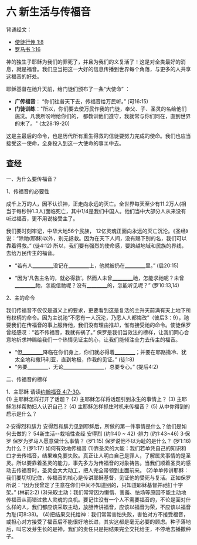 # 六 新生活与传福音
背诵经文：
+ [使徒行传 1:8](https://www.biblegateway.com/quicksearch/?quicksearch=使徒行传1:8&qs_version=CUVMPT)
+ [罗马书 1:16](https://www.biblegateway.com/quicksearch/?quicksearch=罗马书1:16&qs_version=CUVMPT)

神的独生子耶稣为我们的罪死了，并且为我们的义复活了！这是对全类最好的消息，就是福音。我们应当把这一大好的信息传播到世界每个角落，与更多的人共享这福音的好处。

耶稣基督在祂升天前，给门徒们颁布了一条“大使命” ：
+ **广传福音**： “你们往普天下去，传福音给万民听。” (可16:15)
+ **门徒训练**："所以，你们要去使万民作我的门徒，奉父、子、圣灵的名给他们施洗。凡我所吩咐给你们的， 都教训他们遵守，我就常与你们同在，直到世界的末了。" (太28:19-20)

这是主最后的命令，也是历代所有重生得救的信徒要努力完成的使命。我们也应当接受这一使命，全身投入到这一大使命的事エ中去。

## 查经

一、为什么要传福音？

1、传福音的必要性

成千上万的人，因不认识神，正走向永远的灭亡。全世界每天至少有11.2万人(相当于每秒钟1.3人)面临死亡，其中1/4是我们中国人。他们当中大部分人从来没有听过福音，更不用说接受主了。

我们要时刻牢记，中华大地56个民族， 12亿灵魂正面向永远的灭亡沉沦。《圣经》说：“除祂(耶稣)以外，别无拯救。因为在天下人间，没有赐下别的名，我们可以靠着得救。” (徒4:12) 所以，我们要有强烈的使命感，要跨越地域和民族的界线，去给万民传主的福音。

+ “若有人▁▁▁▁没记在▁▁▁▁上，他就被扔在▁▁▁▁里。” (启20:15)

+ “因为'凡告主名的，就必得救’。然而人未曾▁▁▁▁祂，怎能求祂呢？未曾▁▁▁▁祂，怎能信祂呢？没有▁▁▁▁的，怎能听见呢？” (罗10:13,14)

2、主的命令

我们传福音不仅仅是道义上的要求，更要看到这是复活的主升天前满有天上地下所有权柄的命令。因为主说祂“不愿有一人沉沦，乃愿人人都悔改”（彼后3：9），祂要我们在传福音的事上服侍他，我们没有理由推却，惟有接受祂的命令。使徒保罗曾经感叹：“若不传福音，我就有祸了。” 保罗是我们当效法的榜样，让我们同心合意地祈求神赐给我们一个热情见证主的心，让我们能倾注全力去传主的福音。

+ “但▁▁▁▁降临在你们身上，你们就必得着▁▁▁▁；并要在耶路撒冷、犹太全地和撒玛利亚，直到地极，作我的见证。” (徒1:8)
+ “务要▁▁▁▁，无论▁▁▁▁▁▁▁▁，总要专心。” (提后4:2)

二、传福音的榜样

1、主耶稣
请读[约翰福音 4:7-30](https://www.biblegateway.com/quicksearch/?quicksearch=约翰福音4:7-30&qs_version=CUVMPT)。  
(1) 主耶稣怎样打开了话题？
(2) 主耶稣怎样将话题引到永生的事情上？
(3) 主耶稣怎样帮助妇人认识自己？
(4) 主耶稣怎样抓住时机来传福音？
(5) 从中你得到的启示是什么？

2·安得烈和腓力
安得烈和腓力见到耶稣后，所做的第一件事情是什么？他们是如何去做的？
54新生活--栽培性查经
安得烈
(约1:40 ~ 42)
·腓力
(约1:43~46)
3·保罗
保罗为罗马人愿意做什么事情？ (罗1:15)
保罗说他不以为耻的是什么？ (罗1:16)
为什么？(罗1:17)
如何有效地传福音
(1)靠圣灵的大能：我们若单凭自己的知识和口才去传福音，结果难免要失败。真正让人明白自己是罪人，了解属灵事情的是圣灵。所以要靠着圣灵的能力，事先多方为传福音的对象祷告。当我们顺着圣灵的感动去传福音时，圣灵会大大动工，把人完全带领到主面前来。
(2)单单传讲耶稣：我们要切切记住，传福音的核心是传讲耶稣基督，见证他的受死与复活。正如保罗所说："因为我曾定了主意在你们中间不知道别的，只知道耶稣基督并祂钉十字架。”
(林前2:2)
(3)采取主动：我们常常因为懒惰、害羞、怯场等原因不能主动地传福音从而错过救人灵魂的良机。要记住没有一个人不需要福音的，不论是面对什么样的人，我们都应该采取主动，放胆传讲福音，应该以福音为荣，不应该以福音为耻(可8:38)。
(4)把结果交托给神：我们常常害怕失败，害怕对方不接受福音，或担心对方接受了福音后不能很好地长进，其实这都是毫无必要的顾虑。种子落地后，叫它发芽生长的是神，我们的责任只是把结果完全交托给主，不停地去播撒种子。
